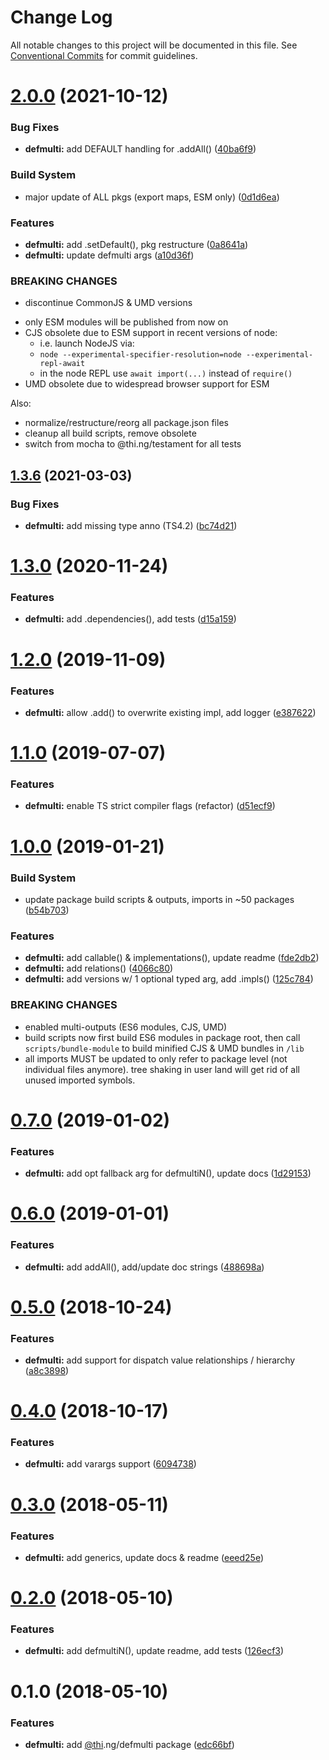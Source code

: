 # Change Log

All notable changes to this project will be documented in this file.
See [Conventional Commits](https://conventionalcommits.org) for commit guidelines.

# [2.0.0](https://github.com/thi-ng/umbrella/compare/@thi.ng/defmulti@1.3.17...@thi.ng/defmulti@2.0.0) (2021-10-12)


### Bug Fixes

* **defmulti:** add DEFAULT handling for .addAll() ([40ba6f9](https://github.com/thi-ng/umbrella/commit/40ba6f9bc39c713267ac3736fe65c32315ac6980))


### Build System

* major update of ALL pkgs (export maps, ESM only) ([0d1d6ea](https://github.com/thi-ng/umbrella/commit/0d1d6ea9fab2a645d6c5f2bf2591459b939c09b6))


### Features

* **defmulti:** add .setDefault(), pkg restructure ([0a8641a](https://github.com/thi-ng/umbrella/commit/0a8641a27f3d340880462541311f5a82360be62b))
* **defmulti:** update defmulti args ([a10d36f](https://github.com/thi-ng/umbrella/commit/a10d36fcee855220eacbdd1f86d443d888603ac6))


### BREAKING CHANGES

* discontinue CommonJS & UMD versions

- only ESM modules will be published from now on
- CJS obsolete due to ESM support in recent versions of node:
  - i.e. launch NodeJS via:
  - `node --experimental-specifier-resolution=node --experimental-repl-await`
  - in the node REPL use `await import(...)` instead of `require()`
- UMD obsolete due to widespread browser support for ESM

Also:
- normalize/restructure/reorg all package.json files
- cleanup all build scripts, remove obsolete
- switch from mocha to @thi.ng/testament for all tests






##  [1.3.6](https://github.com/thi-ng/umbrella/compare/@thi.ng/defmulti@1.3.5...@thi.ng/defmulti@1.3.6) (2021-03-03)

###  Bug Fixes

- **defmulti:** add missing type anno (TS4.2) ([bc74d21](https://github.com/thi-ng/umbrella/commit/bc74d21264f2d3b76fc288eeccab398ad66f76da))

#  [1.3.0](https://github.com/thi-ng/umbrella/compare/@thi.ng/defmulti@1.2.26...@thi.ng/defmulti@1.3.0) (2020-11-24)

###  Features

- **defmulti:** add .dependencies(), add tests ([d15a159](https://github.com/thi-ng/umbrella/commit/d15a1594750ac171b1ab93da18d908f1ca6c3897))

#  [1.2.0](https://github.com/thi-ng/umbrella/compare/@thi.ng/defmulti@1.1.4...@thi.ng/defmulti@1.2.0) (2019-11-09)

###  Features

- **defmulti:** allow .add() to overwrite existing impl, add logger ([e387622](https://github.com/thi-ng/umbrella/commit/e387622d3ad44bc0df029c5ba641244dc12c6353))

#  [1.1.0](https://github.com/thi-ng/umbrella/compare/@thi.ng/defmulti@1.0.9...@thi.ng/defmulti@1.1.0) (2019-07-07)

###  Features

- **defmulti:** enable TS strict compiler flags (refactor) ([d51ecf9](https://github.com/thi-ng/umbrella/commit/d51ecf9))

#  [1.0.0](https://github.com/thi-ng/umbrella/compare/@thi.ng/defmulti@0.7.0...@thi.ng/defmulti@1.0.0) (2019-01-21)

###  Build System

- update package build scripts & outputs, imports in ~50 packages ([b54b703](https://github.com/thi-ng/umbrella/commit/b54b703))

###  Features

- **defmulti:** add callable() & implementations(), update readme ([fde2db2](https://github.com/thi-ng/umbrella/commit/fde2db2))
- **defmulti:** add relations() ([4066c80](https://github.com/thi-ng/umbrella/commit/4066c80))
- **defmulti:** add versions w/ 1 optional typed arg, add .impls() ([125c784](https://github.com/thi-ng/umbrella/commit/125c784))

###  BREAKING CHANGES

- enabled multi-outputs (ES6 modules, CJS, UMD)
- build scripts now first build ES6 modules in package root, then call   `scripts/bundle-module` to build minified CJS & UMD bundles in `/lib`
- all imports MUST be updated to only refer to package level   (not individual files anymore). tree shaking in user land will get rid of   all unused imported symbols.

#  [0.7.0](https://github.com/thi-ng/umbrella/compare/@thi.ng/defmulti@0.6.0...@thi.ng/defmulti@0.7.0) (2019-01-02)

###  Features

- **defmulti:** add opt fallback arg for defmultiN(), update docs ([1d29153](https://github.com/thi-ng/umbrella/commit/1d29153))

#  [0.6.0](https://github.com/thi-ng/umbrella/compare/@thi.ng/defmulti@0.5.1...@thi.ng/defmulti@0.6.0) (2019-01-01)

###  Features

- **defmulti:** add addAll(), add/update doc strings ([488698a](https://github.com/thi-ng/umbrella/commit/488698a))

#  [0.5.0](https://github.com/thi-ng/umbrella/compare/@thi.ng/defmulti@0.4.1...@thi.ng/defmulti@0.5.0) (2018-10-24)

###  Features

- **defmulti:** add support for dispatch value relationships / hierarchy ([a8c3898](https://github.com/thi-ng/umbrella/commit/a8c3898))

#  [0.4.0](https://github.com/thi-ng/umbrella/compare/@thi.ng/defmulti@0.3.11...@thi.ng/defmulti@0.4.0) (2018-10-17)

###  Features

- **defmulti:** add varargs support ([6094738](https://github.com/thi-ng/umbrella/commit/6094738))

#  [0.3.0](https://github.com/thi-ng/umbrella/compare/@thi.ng/defmulti@0.2.0...@thi.ng/defmulti@0.3.0) (2018-05-11)

###  Features

- **defmulti:** add generics, update docs & readme ([eeed25e](https://github.com/thi-ng/umbrella/commit/eeed25e))

#  [0.2.0](https://github.com/thi-ng/umbrella/compare/@thi.ng/defmulti@0.1.0...@thi.ng/defmulti@0.2.0) (2018-05-10)

###  Features

- **defmulti:** add defmultiN(), update readme, add tests ([126ecf3](https://github.com/thi-ng/umbrella/commit/126ecf3))

#  0.1.0 (2018-05-10)

###  Features

- **defmulti:** add [@thi](https://github.com/thi).ng/defmulti package ([edc66bf](https://github.com/thi-ng/umbrella/commit/edc66bf))
